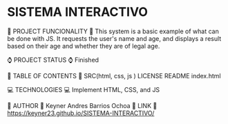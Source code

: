 # SISTEMA INTERACTIVO

:hammer: PROJECT FUNCIONALITY :hammer:
This system is a basic example of what can be done with JS. It requests the user's name and age, and displays a result based on their age and whether they are of legal age.

:watch: PROJECT STATUS :watch:
Finished

:page_with_curl: TABLE OF CONTENTS :page_with_curl:
SRC(html, css, js )
LICENSE
README 
index.html

:computer: TECHNOLOGIES :computer:
Implement HTML, CSS, and JS

:man: AUTHOR :man:
Keyner Andres Barrios Ochoa
:link: LINK :link:
https://keyner23.github.io/SISTEMA-INTERACTIVO/